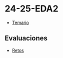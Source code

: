 # 24-25-EDA2

- [Temario](https://github.com/mmasias/23-24-eda2.git)

## Evaluaciones

- [Retos](/retos/README.md)

